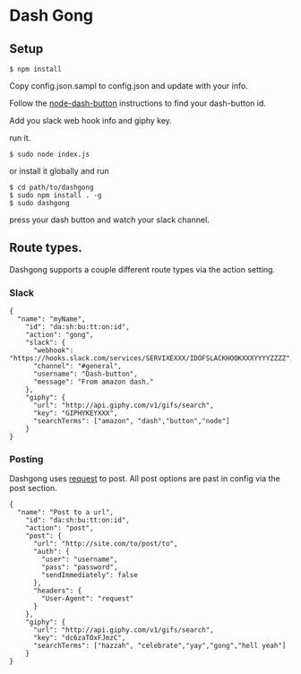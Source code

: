 # Dash Gong

## Setup

```
$ npm install
```

Copy config.json.sampl to config.json and update with your info.

Follow the [node-dash-button](https://github.com/hortinstein/node-dash-button) instructions to find your dash-button id.

Add you slack web hook info and giphy key.

run it.

```
$ sudo node index.js
```

or install it globally and run

```
$ cd path/to/dashgong
$ sudo npm install . -g
$ sudo dashgong
```

press your dash button and watch your slack channel.


## Route types.
Dashgong supports a couple different route types via the action setting.

### Slack

```
{
  "name": "myName",
    "id": "da:sh:bu:tt:on:id",
    "action": "gong",
    "slack": {
      "webhook": "https://hooks.slack.com/services/SERVIXEXXX/IDOFSLACKHOOKXXXYYYYZZZZ",
      "channel": "#general",
      "username": "Dash-button",
      "message": "From amazon dash."
    },
    "giphy": {
      "url": "http://api.giphy.com/v1/gifs/search",
      "key": "GIPHYKEYXXX",
      "searchTerms": ["amazon", "dash","button","node"]
    }
}
```



### Posting

Dashgong uses [request](https://github.com/request/request) to post. All post options are past in config via the post section.

```
{
  "name": "Post to a url",
    "id": "da:sh:bu:tt:on:id",
    "action": "post",
    "post": {
      "url": "http://site.com/to/post/to",
      "auth": {
        "user": "username",
        "pass": "password",
        "sendImmediately": false
      },
      "headers": {
        "User-Agent": "request"
      }
    },
    "giphy": {
      "url": "http://api.giphy.com/v1/gifs/search",
      "key": "dc6zaTOxFJmzC",
      "searchTerms": ["hazzah", "celebrate","yay","gong","hell yeah"]
    }
}
```
